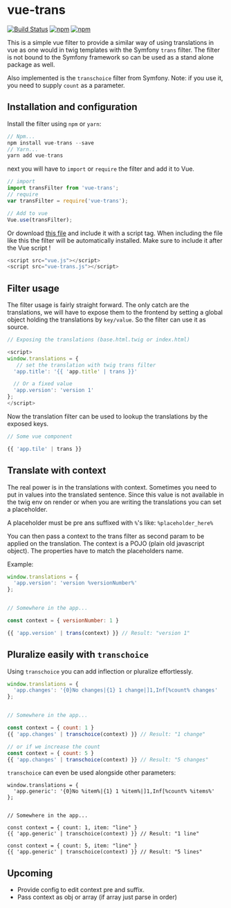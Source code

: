 # vue-trans

[![Build Status](https://travis-ci.org/Trekels/vue-trans.svg?branch=master)]()
[![npm](https://img.shields.io/npm/v/vue-trans.svg?maxAge=2592000?style=flat-square)]()
[![npm](https://img.shields.io/npm/dt/vue-trans.svg?maxAge=2592000?style=flat-square)]()

This is a simple vue filter to provide a similar way of using translations in vue as one would in
twig templates with the Symfony `trans` filter. The filter is not bound to the Symfony framework so can be used as a stand alone package as well.

Also implemented is the `transchoice` filter from Symfony. Note: if you use it, you need to supply `count` as a
parameter.

## Installation and configuration

Install the filter using `npm` or `yarn`:
``` javascript
// Npm...
npm install vue-trans --save
// Yarn...
yarn add vue-trans
``` 

next you will have to `import` or `require` the filter and add it to Vue.

``` javascript
// import
import transFilter from 'vue-trans';
// require
var transFilter = require('vue-trans');

// Add to vue
Vue.use(transFilter);
```

Or download [this file](https://raw.githubusercontent.com/trekels/vue-trans/master/dist/vue-trans.js) and include it with a script tag. When including the file like this the filter will be automatically installed. Make sure to include it after the Vue script !

``` javascript
<script src="vue.js"></script>
<script src="vue-trans.js"></script>
```

## Filter usage

The filter usage is fairly straight forward. The only catch are the translations, we will have to expose them to the frontend by setting a global object holding the translations by `key/value`.
So the filter can use it as source.

``` javascript
// Exposing the translations (base.html.twig or index.html)

<script>
window.translations = {
   // set the translation with twig trans filter
  'app.title': '{{ 'app.title' | trans }}'

  // Or a fixed value
  'app.version': 'version 1'
};
</script>
```

Now the translation filter can be used to lookup the translations by the exposed keys.

``` javascript
// Some vue component

{{ 'app.tile' | trans }}
```

## Translate with context

The real power is in the translations with context. Sometimes you need to put in values
into the translated sentence. Since this value is not available in the twig env on render
or when you are writing the translations you can set a placeholder.

A placeholder must be pre ans suffixed with `%`'s like: `%placeholder_here%`

You can then pass a context to the trans filter as second param to be applied on the translation. The context is a POJO (plain old javascript object). The properties have
to match the placeholders name.

Example:

``` javascript
window.translations = {
  'app.version': 'version %versionNumber%'
};


// Somewhere in the app...

const context = { versionNumber: 1 }

{{ 'app.version' | trans(context) }} // Result: "version 1"
```

## Pluralize easily with `transchoice`
Using `transchoice` you can add inflection or pluralize effortlessly.

``` javascript
window.translations = {
  'app.changes': '{0}No changes|{1} 1 change|]1,Inf[%count% changes'
};


// Somewhere in the app...

const context = { count: 1 }
{{ 'app.changes' | transchoice(context) }} // Result: "1 change"

// or if we increase the count
const context = { count: 5 }
{{ 'app.changes' | transchoice(context) }} // Result: "5 changes"
```

`transchoice` can even be used alongside other parameters:

```
window.translations = {
  'app.generic': '{0}No %item%|{1} 1 %item%|]1,Inf[%count% %items%'
};


// Somewhere in the app...

const context = { count: 1, item: "line" }
{{ 'app.generic' | transchoice(context) }} // Result: "1 line"

const context = { count: 5, item: "line" }
{{ 'app.generic' | transchoice(context) }} // Result: "5 lines"
```

## Upcoming

  - Provide config to edit context pre and suffix.
  - Pass context as obj or array (if array just parse in order)
